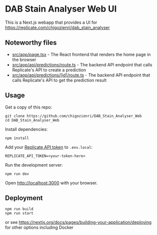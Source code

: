 # DAB Stain Analyser Web UI
This is a Next.js webapp that provides a UI for https://replicate.com/chigozienri/dab_stain_analyser

## Noteworthy files

- [src/app/page.tsx](src/app/page.tsx) - The React frontend that renders the home page in the browser
- [src/app/api/predictions/route.ts](src/app/api/predictions/route.ts) - The backend API endpoint that calls Replicate's API to create a prediction
- [src/app/api/predictions/[id]/route.ts](src/app/api/predictions/[id]/route.ts) - The backend API endpoint that calls Replicate's API to get the prediction result

## Usage

Get a copy of this repo:
```console
git clone https://github.com/chigozienri/DAB_Stain_Analyser_Web
cd DAB_Stain_Analyser_Web
```

Install dependencies:

```console
npm install
```

Add your [Replicate API token](https://replicate.com/account#token) to `.env.local`:

```
REPLICATE_API_TOKEN=<your-token-here>
```

Run the development server:

```console
npm run dev
```

Open [http://localhost:3000](http://localhost:3000) with your browser.

## Deployment

```console
npm run build
npm run start
```

or see https://nextjs.org/docs/pages/building-your-application/deploying for other options including Docker
